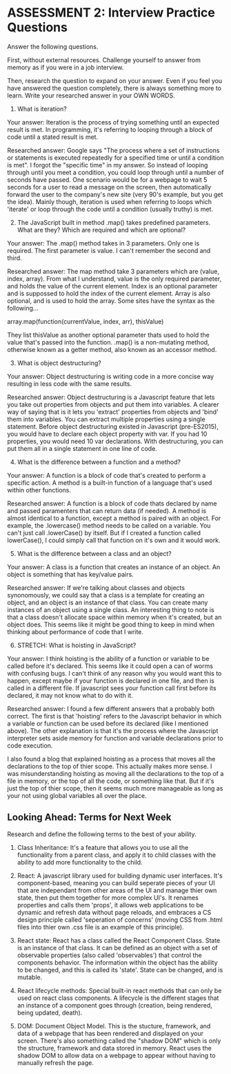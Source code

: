 # ASSESSMENT 2: Interview Practice Questions

Answer the following questions.

First, without external resources. Challenge yourself to answer from memory as if you were in a job interview.

Then, research the question to expand on your answer. Even if you feel you have answered the question completely, there is always something more to learn. Write your researched answer in your OWN WORDS.

1. What is iteration?

  Your answer: Iteration is the process of trying something until an expected result is met. In programming, it's referring to looping through a block of code until a stated result is met.

  Researched answer: Google says "The process where a set of instructions or statements is executed repeatedly for a specified time or until a condition is met". I forgot the "specific time" in my answer. So instead of looping through until you meet a condition, you could loop through until a number of seconds have passed. One scenario would be for a webpage to wait 5 seconds for a user to read a message on the screen, then automatically forward the user to the company's new site (very 90's example, but you get the idea). Mainly though, iteration is used when referring to loops which 'iterate' or loop through the code until a condition (usually truthy) is met. 



2. The JavaScript built in method .map() takes predefined parameters. What are they? Which are required and which are optional?

  Your answer: The .map() method takes in 3 parameters. Only one is required. The first parameter is value. I can't remember the second and third.

  Researched answer: The map method take 3 parameters which are (value, index, array). From what I understand, value is the only required parameter, and holds the value of the current element. Index is an optional parameter and is suppossed to hold the index of the current element. Array is also optional, and is used to hold the array. Some sites have the syntax as the following... 
  
  array.map(function(currentValue, index, arr), thisValue)
  
  They list thisValue as another optional parameter thats used to hold the value that's passed into the function. .map() is a non-mutating method, otherwise known as a getter method, also known as an accessor method.



3. What is object destructuring?

  Your answer: Object destructuring is writing code in a more concise way resulting in less code with the same results.

  Researched answer: Object destructuring is a Javascript feature that lets you take out properties from objects and put them into variables. A clearer way of saying that is it lets you 'extract' properties from objects and 'bind' them into variables. You can extract multiple properties using a single statement. Before object destructuring existed in Javascript (pre-ES2015), you would have to declare each object property with var. If you had 10 properties, you would need 10 var declarations. With destructuring, you can put them all in a single statement in one line of code.



4. What is the difference between a function and a method?

  Your answer: A function is a block of code that's created to perform a specific action. A method is a built-in function of a language that's used within other functions.

  Researched answer: A function is a block of code thats declared by name and passed paramenters that can return data (if needed). A method is almost identical to a function, except a method is paired with an object. For example, the .lowercase() method needs to be called on a variable. You can't just call .lowerCase() by itself. But if I created a function called lowerCase(), I could simply call that function on it's own and it would work.



5. What is the difference between a class and an object?

  Your answer: A class is a function that creates an instance of an object. An object is something that has key/value pairs.

  Researched answer: If we're talking about classes and objects synonomously, we could say that a class is a template for creating an object, and an object is an instance of that class. You can create many instances of an object using a single class. An interesting thing to note is that a class doesn't allocate space within memory when it's created, but an object does. This seems like it might be good thing to keep in mind when thinking about performance of code that I write.



6. STRETCH: What is hoisting in JavaScript?

  Your answer: I think hoisting is the ability of a function or variable to be called before it's declared. This seems like it could open a can of worms with confusing bugs. I can't think of any reason why you would want this to happen, except maybe if your function is declared in one file, and then is called in a different file. If javascript sees your function call first before its declared, it may not know what to do with it.

  Researched answer: I found a few different answers that a probably both correct. The first is that 'hoisting' refers to the Javascript behavior in which a variable or function can be used before its declared (like I mentioned above). The other explanation is that it's the process where the Javascript interpreter sets aside memory for function and variable declarations prior to code execution.

  I also found a blog that explained hoisting as a process that moves all the declarations to the top of thier scope. This actually makes more sense. I was misunderstanding hoisting as moving all the declarations to the top of a file in memory, or the top of all the code, or something like that. But if it's just the top of thier scope, then it seems much more manageable as long as your not using global variables all over the place. 



## Looking Ahead: Terms for Next Week

Research and define the following terms to the best of your ability.

1. Class Inheritance: It's a feature that allows you to use all the functionality from a parent class, and apply it to child classes with the ability to add more functionality to the child.

2. React: A javascript library used for building dynamic user interfaces. It's component-based, meaning you can build seperate pieces of your UI that are independant from other areas of the UI and manage thier own state, then put them together for more complex UI's. It renames properties and calls them 'props', it allows web applications to be dynamic and refresh data without page reloads, and embraces a CS design principle called 'seperation of concerns' (moving CSS from .html files into thier own .css file is an example of this principle).

3. React state: React has a class called the React Component Class. State is an instance of that class. It can be defined as an object with a set of observable properties (also called 'observables') that control the components behavior. The information within the object has the ability to be changed, and this is called its 'state'. State can be changed, and is mutable.

4. React lifecycle methods: Special built-in react methods that can only be used on react class components. A lifecycle is the different stages that an instance of a component goes through (creation, being rendered, being updated, death).

5. DOM: Document Object Model. This is the stucture, framework, and data of a webpage that has been rendered and displayed on your screen. There's also something called the "shadow DOM" which is only the structure, framework and data stored in memory. React uses the shadow DOM to allow data on a webpage to appear without having to manually refresh the page.
